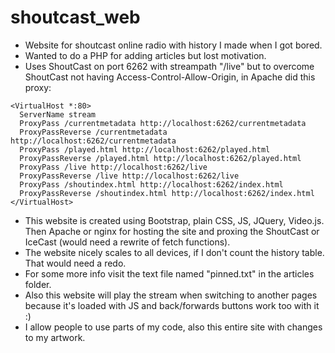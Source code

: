 # shoutcast_web
- Website for shoutcast online radio with history I made when I got bored.
- Wanted to do a PHP for adding articles but lost motivation.
- Uses ShoutCast on port 6262 with streampath "/live" but to overcome ShoutCast not having Access-Control-Allow-Origin, in Apache did this proxy:
```
<VirtualHost *:80>
  ServerName stream
  ProxyPass /currentmetadata http://localhost:6262/currentmetadata
  ProxyPassReverse /currentmetadata http://localhost:6262/currentmetadata
  ProxyPass /played.html http://localhost:6262/played.html
  ProxyPassReverse /played.html http://localhost:6262/played.html
  ProxyPass /live http://localhost:6262/live
  ProxyPassReverse /live http://localhost:6262/live
  ProxyPass /shoutindex.html http://localhost:6262/index.html
  ProxyPassReverse /shoutindex.html http://localhost:6262/index.html
</VirtualHost>
```
- This website is created using Bootstrap, plain CSS, JS, JQuery, Video.js. Then Apache or nginx for hosting the site and proxing the ShoutCast or IceCast (would need a rewrite of fetch functions).
- The website nicely scales to all devices, if I don't count the history table. That would need a redo.
- For some more info visit the text file named "pinned.txt" in the articles folder.
- Also this website will play the stream when switching to another pages because it's loaded with JS and back/forwards buttons work too with it :)
- I allow people to use parts of my code, also this entire site with changes to my artwork.